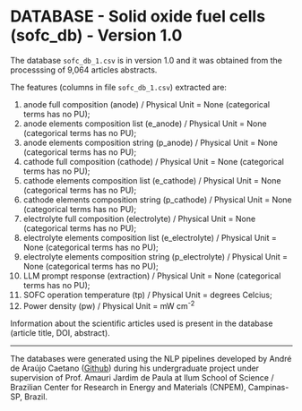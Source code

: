 DATABASE - Solid oxide fuel cells (sofc_db) - Version 1.0
===============================================================================

The database `sofc_db_1.csv` 
is in version 1.0 and it was obtained from the
processsing of 9,064 articles abstracts.

The features (columns in file `sofc_db_1.csv`) extracted are:

1. anode full composition (anode) / Physical Unit = None (categorical terms has no PU);
2. anode elements composition list (e_anode) / Physical Unit = None (categorical terms has no PU);
3. anode elements composition string (p_anode) / Physical Unit = None (categorical terms has no PU);
4. cathode full composition (cathode) / Physical Unit = None (categorical terms has no PU);
5. cathode elements composition list (e_cathode) / Physical Unit = None (categorical terms has no PU);
6. cathode elements composition string (p_cathode) / Physical Unit = None (categorical terms has no PU);
7. electrolyte full composition (electrolyte) / Physical Unit = None (categorical terms has no PU);
8. electrolyte elements composition list (e_electrolyte) / Physical Unit = None (categorical terms has no PU);
9. electrolyte elements composition string (p_electrolyte) / Physical Unit = None (categorical terms has no PU);
10. LLM prompt response (extraction) / Physical Unit = None (categorical terms has no PU);
11. SOFC operation temperature (tp) / Physical Unit = degrees Celcius;
12. Power density (pw) / Physical Unit = mW cm<sup>-2</sup>

Information about the scientific articles used is present in the database (article title, DOI, abstract).

-------------------------------------------------------------------------------

The databases were generated using the NLP pipelines
developed by André de Araújo Caetano ([Github](https://github.com/andre-aracaetano/LLM-Solid-Oxide-Fuel-Cell))
during his undergraduate project under supervision of Prof. Amauri Jardim de Paula
at Ilum School of Science / Brazilian Center for Research in Energy and Materials (CNPEM), Campinas-SP, Brazil.
